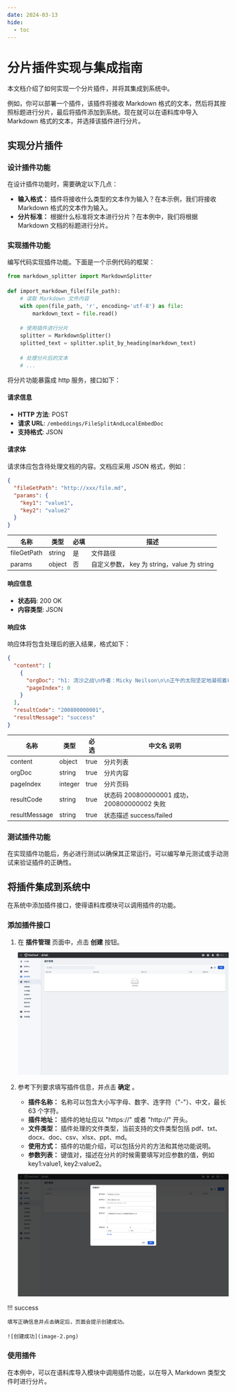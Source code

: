 ```yaml
---
date: 2024-03-13
hide:
  - toc
---
```


# 分片插件实现与集成指南

本文档介绍了如何实现一个分片插件，并将其集成到系统中。

例如，你可以部署一个插件，该插件将接收 Markdown 格式的文本，然后将其按照标题进行分片，最后将插件添加到系统。现在就可以在语料库中导入 Markdown 格式的文本，并选择该插件进行分片。

## 实现分片插件

### 设计插件功能

在设计插件功能时，需要确定以下几点：

- **输入格式：** 插件将接收什么类型的文本作为输入？在本示例，我们将接收 Markdown 格式的文本作为输入。
- **分片标准：** 根据什么标准将文本进行分片？在本例中，我们将根据 Markdown 文档的标题进行分片。

### 实现插件功能

编写代码实现插件功能。下面是一个示例代码的框架：

```python
from markdown_splitter import MarkdownSplitter

def import_markdown_file(file_path):
    # 读取 Markdown 文件内容
    with open(file_path, 'r', encoding='utf-8') as file:
        markdown_text = file.read()

    # 使用插件进行分片
    splitter = MarkdownSplitter()
    splitted_text = splitter.split_by_heading(markdown_text)

    # 处理分片后的文本
    # ...
```

将分片功能暴露成 http 服务，接口如下：

#### 请求信息

- **HTTP 方法**: POST
- **请求 URL**: `/embeddings/FileSplitAndLocalEmbedDoc`
- **支持格式**: JSON

#### 请求体

请求体应包含待处理文档的内容。文档应采用 JSON 格式，例如：

```json
{
  "fileGetPath": "http://xxx/file.md",
  "params": {
    "key1": "value1",
    "key2": "value2"
  }
}
```

| 名称        | 类型   | 必填 | 描述                                        |
| ----------- | ------ | ---- | ------------------------------------------- |
| fileGetPath | string | 是   | 文件路径                                    |
| params      | object | 否   | 自定义参数， key 为 string，value 为 string |

#### 响应信息

- **状态码**: 200 OK
- **内容类型**: JSON

#### 响应体

响应体将包含处理后的嵌入结果，格式如下：

```json
{
  "content": [
    {
      "orgDoc": "h1: 流沙之战\n作者：Micky Neilson\n\n正午的太阳坚定地凝视着希利苏斯的流沙，... 暴力。",
      "pageIndex": 0
    }
  ],
  "resultCode": "200800000001",
  "resultMessage": "success"
}
```

| 名称          | 类型    | 必选 | 中文名 说明                                  |
| ------------- | ------- | ---- | -------------------------------------------- |
| content       | object  | true | 分片列表                                     |
| orgDoc        | string  | true | 分片内容                                     |
| pageIndex     | integer | true | 分片页码                                     |
| resultCode    | string  | true | 状态码 200800000001 成功， 200800000002 失败 |
| resultMessage | string  | true | 状态描述 success/failed                      |

### 测试插件功能

在实现插件功能后，务必进行测试以确保其正常运行。可以编写单元测试或手动测试来验证插件的正确性。

## 将插件集成到系统中

在系统中添加插件接口，使得语料库模块可以调用插件的功能。

### 添加插件接口

1. 在 **插件管理** 页面中，点击 **创建** 按钮。

    ![创建插件按钮](image-1.png)

2. 参考下列要求填写插件信息，并点击 **确定** 。

    - **插件名称：** 名称可以包含大小写字母、数字、连字符（"-"）、中文，最长 63 个字符。
    - **插件地址：** 插件的地址应以 "https://" 或者 "http://" 开头。
    - **文件类型：** 插件处理的文件类型，当前支持的文件类型包括 pdf、txt、docx、doc、csv、xlsx、ppt、md。
    - **使用方式：** 插件的功能介绍，可以包括分片的方法和其他功能说明。
    - **参数列表：** 键值对，描述在分片的时候需要填写对应参数的值，例如 key1:value1, key2:value2。

    ![创建插件](image.png)

!!! success

    填写正确信息并点击确定后，页面会提示创建成功。

    ![创建成功](image-2.png)

### 使用插件

在本例中，可以在语料库导入模块中调用插件功能，以在导入 Markdown 类型文件时进行分片。
